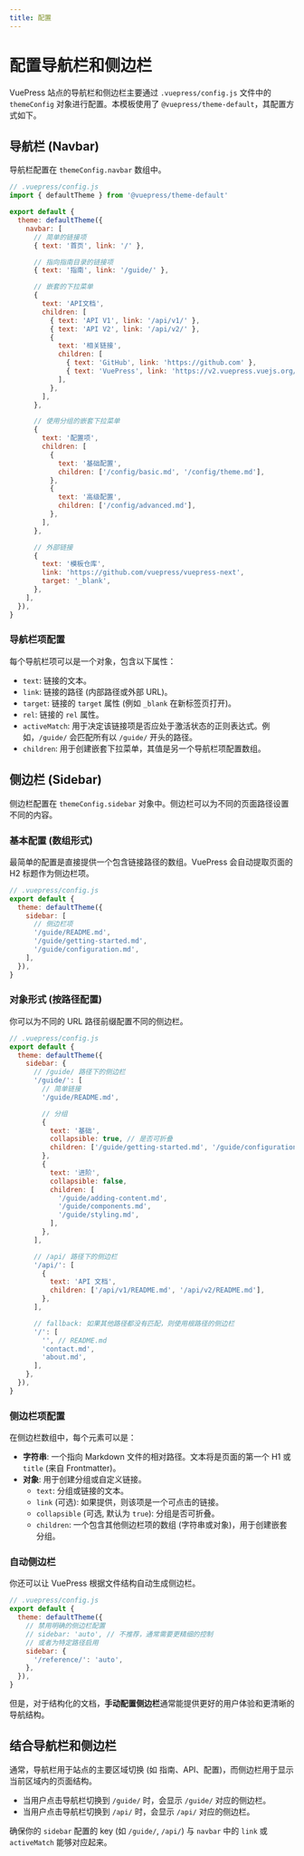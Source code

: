 ```yaml
---
title: 配置
---
```


# 配置导航栏和侧边栏

VuePress 站点的导航栏和侧边栏主要通过 `.vuepress/config.js` 文件中的 `themeConfig` 对象进行配置。本模板使用了 `@vuepress/theme-default`，其配置方式如下。

## 导航栏 (Navbar)

导航栏配置在 `themeConfig.navbar` 数组中。

```js
// .vuepress/config.js
import { defaultTheme } from '@vuepress/theme-default'

export default {
  theme: defaultTheme({
    navbar: [
      // 简单的链接项
      { text: '首页', link: '/' },

      // 指向指南目录的链接项
      { text: '指南', link: '/guide/' },

      // 嵌套的下拉菜单
      {
        text: 'API文档',
        children: [
          { text: 'API V1', link: '/api/v1/' },
          { text: 'API V2', link: '/api/v2/' },
          {
            text: '相关链接',
            children: [
              { text: 'GitHub', link: 'https://github.com' },
              { text: 'VuePress', link: 'https://v2.vuepress.vuejs.org/' },
            ],
          },
        ],
      },

      // 使用分组的嵌套下拉菜单
      {
        text: '配置项',
        children: [
          {
            text: '基础配置',
            children: ['/config/basic.md', '/config/theme.md'],
          },
          {
            text: '高级配置',
            children: ['/config/advanced.md'],
          },
        ],
      },

      // 外部链接
      {
        text: '模板仓库',
        link: 'https://github.com/vuepress/vuepress-next',
        target: '_blank',
      },
    ],
  }),
}
```

### 导航栏项配置

每个导航栏项可以是一个对象，包含以下属性：

- `text`: 链接的文本。
- `link`: 链接的路径 (内部路径或外部 URL)。
- `target`: 链接的 `target` 属性 (例如 `_blank` 在新标签页打开)。
- `rel`: 链接的 `rel` 属性。
- `activeMatch`: 用于决定该链接项是否应处于激活状态的正则表达式。例如，`/guide/` 会匹配所有以 `/guide/` 开头的路径。
- `children`: 用于创建嵌套下拉菜单，其值是另一个导航栏项配置数组。

## 侧边栏 (Sidebar)

侧边栏配置在 `themeConfig.sidebar` 对象中。侧边栏可以为不同的页面路径设置不同的内容。

### 基本配置 (数组形式)

最简单的配置是直接提供一个包含链接路径的数组。VuePress 会自动提取页面的 H2 标题作为侧边栏项。

```js
// .vuepress/config.js
export default {
  theme: defaultTheme({
    sidebar: [
      // 侧边栏项
      '/guide/README.md',
      '/guide/getting-started.md',
      '/guide/configuration.md',
    ],
  }),
}
```

### 对象形式 (按路径配置)

你可以为不同的 URL 路径前缀配置不同的侧边栏。

```js
// .vuepress/config.js
export default {
  theme: defaultTheme({
    sidebar: {
      // /guide/ 路径下的侧边栏
      '/guide/': [
        // 简单链接
        '/guide/README.md',

        // 分组
        {
          text: '基础',
          collapsible: true, // 是否可折叠
          children: ['/guide/getting-started.md', '/guide/configuration.md'],
        },
        {
          text: '进阶',
          collapsible: false,
          children: [
            '/guide/adding-content.md',
            '/guide/components.md',
            '/guide/styling.md',
          ],
        },
      ],

      // /api/ 路径下的侧边栏
      '/api/': [
        {
          text: 'API 文档',
          children: ['/api/v1/README.md', '/api/v2/README.md'],
        },
      ],

      // fallback: 如果其他路径都没有匹配，则使用根路径的侧边栏
      '/': [
        '', // README.md
        'contact.md',
        'about.md',
      ],
    },
  }),
}
```

### 侧边栏项配置

在侧边栏数组中，每个元素可以是：

- **字符串**: 一个指向 Markdown 文件的相对路径。文本将是页面的第一个 H1 或 `title` (来自 Frontmatter)。
- **对象**: 用于创建分组或自定义链接。
  - `text`: 分组或链接的文本。
  - `link` (可选): 如果提供，则该项是一个可点击的链接。
  - `collapsible` (可选, 默认为 `true`): 分组是否可折叠。
  - `children`: 一个包含其他侧边栏项的数组 (字符串或对象)，用于创建嵌套分组。

### 自动侧边栏

你还可以让 VuePress 根据文件结构自动生成侧边栏。

```js
// .vuepress/config.js
export default {
  theme: defaultTheme({
    // 禁用明确的侧边栏配置
    // sidebar: 'auto', // 不推荐，通常需要更精细的控制
    // 或者为特定路径启用
    sidebar: {
      '/reference/': 'auto',
    },
  }),
}
```

但是，对于结构化的文档，**手动配置侧边栏**通常能提供更好的用户体验和更清晰的导航结构。

## 结合导航栏和侧边栏

通常，导航栏用于站点的主要区域切换 (如 指南、API、配置)，而侧边栏用于显示当前区域内的页面结构。

- 当用户点击导航栏切换到 `/guide/` 时，会显示 `/guide/` 对应的侧边栏。
- 当用户点击导航栏切换到 `/api/` 时，会显示 `/api/` 对应的侧边栏。

确保你的 `sidebar` 配置的 key (如 `/guide/`, `/api/`) 与 `navbar` 中的 `link` 或 `activeMatch` 能够对应起来。
